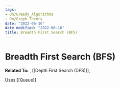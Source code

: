 ```yaml
---
tags:
- On/Greedy_Algorithms
- On/Graph_Theory
date: "2022-06-16"
date modified: "2022-06-16"
title: Breadth First Search (BFS)
---
```


# Breadth First Search (BFS)
**Related To:** , [[Depth First Search (DFS)]],

Uses [[Queue]]
